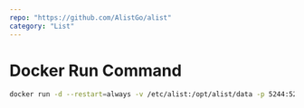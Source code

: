 ```yaml
---
repo: "https://github.com/AlistGo/alist"
category: "List"
---
```


# Docker Run Command

```bash
docker run -d --restart=always -v /etc/alist:/opt/alist/data -p 5244:5244 -e pipi="nie wiem" nginx:first1
```
